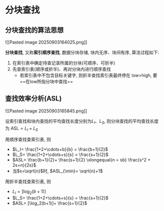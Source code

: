 # 分块查找

## 分块查找的算法思想

![[Pasted image 20250903164025.png]]

**分块查找**, 又称**索引顺序查找**, 数据分块存储, 块内无序、块间有序, 算法过程如下:

1. 在索引表中确定待查记录所属的分块(可顺序、可折半)
2. 先查索引表(顺序或折半)、再对分块内进行顺序查找
   - 若索引表中不包含目标关键字, 则折半查找索引表最终停在 low>high, 要==在low所指分块中查找==

## 查找效率分析(ASL)

![[Pasted image 20250903165845.png]]

设索引查找和块内查找的平均查找长度分别为$L_I、L_S$, 则分块查找的平均查找长度为 $\text{ASL}= L_I+L_S$

用顺序查找查索引表, 则

- $L_I= \frac{1+2+\cdots+b}{b} = \frac{b+1}{2}$
- $L_S= \frac{1+2+\cdots+s}{s} = \frac{s+1}{2}$
- $ASL= \frac{b+1}{2}+ \frac{s+1}{2} \xlongequal{n = sb} \frac{s^2 + 2s+n}{2s}$
- 当$s=\sqrt{n}$时, $ASL_{\min}= \sqrt{n}+1$

用折半查找查索引表, 则

- $L_I= [\log_2(b+1)]$
- $L_S= \frac{1+2+\cdots+s}{s} = \frac{s+1}{2}$
- $ASL= [\log_2(b+1)]+ \frac{s+1}{2}$
